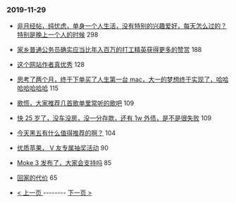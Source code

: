 ### 2019-11-29 
- [非月经帖，纯忧虑，单身一个人生活，没有特别的兴趣爱好，每天怎么过的？特别是晚上一个人的时候](https://www.v2ex.com/t/624295) 298
- [家乡普通公务员确实应当比年入百万的打工精英获得更多的赞赏](https://www.v2ex.com/t/624159) 188
- [这个网站作者真优秀](https://www.v2ex.com/t/624225) 128
- [思考了两个月，终于下单买了人生第一台 mac，大一的梦想终于实现了，哈哈哈哈哈哈哈](https://www.v2ex.com/t/624231) 115
- [歌慌，大家推荐几首歌单里常听的歌吧](https://www.v2ex.com/t/624166) 109
- [快 25 岁了，没车没房，没一分存款，还有 1w 外债，是不是很失败](https://www.v2ex.com/t/624084) 109
- [今天黑五有什么值得推荐的啊？](https://www.v2ex.com/t/624156) 104
- [优质苹果， V 友专属抽奖活动](https://www.v2ex.com/t/624086) 90
- [Moke 3 发布了，大家会支持吗](https://www.v2ex.com/t/624187) 85
- [回家的代价](https://www.v2ex.com/t/624270) 65 

- [ < 上一页 ](https://github.com/able8/v2ex-hot-record/blob/master/2019-11-28.md) -------- [ 下一页 > ](https://github.com/able8/v2ex-hot-record/blob/master/2019-11-30.md)
